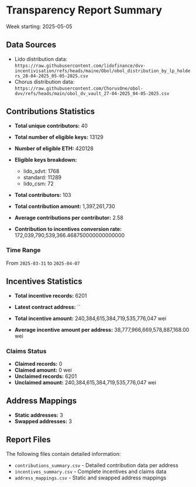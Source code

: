 # Transparency Report Summary
Week starting: 2025-05-05

## Data Sources
- Lido distribution data: `https://raw.githubusercontent.com/lidofinance/dvv-incentivisation/refs/heads/maine/Obol/obol_distribution_by_lp_holders_28-04-2025_05-05-2025.csv`
- Chorus distribution data: `https://raw.githubusercontent.com/ChorusOne/obol-dvv/refs/heads/main/obol_dv_vault_27-04-2025_04-05-2025.csv`

## Contributions Statistics
- **Total unique contributors:** 40
- **Total number of eligible keys:** 13129
- **Number of eligible ETH:** 420128

- **Eligible keys breakdown:**
  - lido_sdvt: 1768
  - standard: 11289
  - lido_csm: 72

- **Total contributors:** 103
- **Total contribution amount:** 1,397,261,730
- **Average contributions per contributor:** 2.58
- **Contribution to incentives conversion rate:** 172,039,790,539,366.468750000000000000

### Time Range
From `2025-03-31` to `2025-04-07`

## Incentives Statistics
- **Total incentive records:** 6201
- **Latest contract address:** ``

- **Total incentive amount:** 240,384,615,384,719,535,776,047 wei
- **Average incentive amount per address:** 38,777,966,669,578,887,168.00 wei

### Claims Status
- **Claimed records:** 0
- **Claimed amount:** 0 wei
- **Unclaimed records:** 6201
- **Unclaimed amount:** 240,384,615,384,719,535,776,047 wei

## Address Mappings
- **Static addresses:** 3
- **Swapped addresses:** 3

## Report Files
The following files contain detailed information:
- `contributions_summary.csv` - Detailed contribution data per address
- `incentives_summary.csv` - Complete incentives and claims data
- `address_mappings.csv` - Static and swapped address mappings